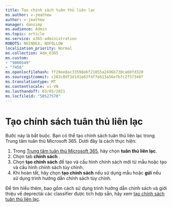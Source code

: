 ```yaml
---
title: Tạo chính sách tuân thủ liên lạc
ms.author: v-jmathew
author: v-jmathew
manager: dansimp
ms.audience: Admin
ms.topic: article
ms.service: o365-administration
ROBOTS: NOINDEX, NOFOLLOW
localization_priority: Normal
ms.collection: Adm_O365
ms.custom:
- "9000549"
- "7456"
ms.openlocfilehash: ff20ee8ac33598e6f21855a2496b730ca60fd320
ms.sourcegitcommit: c202c0df2d141e63f4f7eb13a56efbfc2f57348f
ms.translationtype: MT
ms.contentlocale: vi-VN
ms.lasthandoff: 03/05/2021
ms.locfileid: "50527570"
---
```

# <a name="create-a-communication-compliance-policy"></a>Tạo chính sách tuân thủ liên lạc

Bước này là bắt buộc. Bạn có thể tạo chính sách tuân thủ liên lạc trong Trung tâm tuân thủ Microsoft 365. Dưới đây là cách thực hiện:

1. Trong [Trung tâm tuân thủ Microsoft 365](https://go.microsoft.com/fwlink/?linkid=2130502), hãy chọn **tuân thủ liên lạc**.
2. Chọn tab **chính sách** .
3. Chọn **tạo chính sách** để tạo và cấu hình chính sách mới từ mẫu hoặc tạo và cấu hình chính sách tùy chỉnh.
4. Khi hoàn tất, hãy chọn **tạo chính sách** nếu sử dụng mẫu hoặc **gửi** nếu sử dụng trình hướng dẫn chính sách tùy chỉnh.

Để tìm hiểu thêm, bao gồm cách sử dụng trình hướng dẫn chính sách và giới thiệu về deprectái các classifier được tích hợp sẵn, hãy xem [tạo chính sách tuân thủ liên lạc](https://go.microsoft.com/fwlink/?linkid=2129079).
